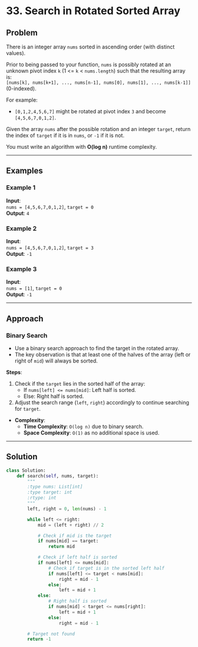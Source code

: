 # 33. Search in Rotated Sorted Array

## Problem

There is an integer array `nums` sorted in ascending order (with distinct values).  

Prior to being passed to your function, `nums` is possibly rotated at an unknown pivot index `k` (1 <= `k` < `nums.length`) such that the resulting array is:  
`[nums[k], nums[k+1], ..., nums[n-1], nums[0], nums[1], ..., nums[k-1]]` (0-indexed).  

For example:  
- `[0,1,2,4,5,6,7]` might be rotated at pivot index `3` and become `[4,5,6,7,0,1,2]`.  

Given the array `nums` after the possible rotation and an integer `target`, return the index of `target` if it is in `nums`, or `-1` if it is not.  

You must write an algorithm with **O(log n)** runtime complexity.

---

## Examples

### Example 1
**Input**:  
`nums = [4,5,6,7,0,1,2]`, `target = 0`  
**Output**: `4`

### Example 2
**Input**:  
`nums = [4,5,6,7,0,1,2]`, `target = 3`  
**Output**: `-1`

### Example 3
**Input**:  
`nums = [1]`, `target = 0`  
**Output**: `-1`

---

## Approach

### Binary Search
- Use a binary search approach to find the target in the rotated array.
- The key observation is that at least one of the halves of the array (left or right of `mid`) will always be sorted.

**Steps**:
1. Check if the `target` lies in the sorted half of the array:
   - If `nums[left] <= nums[mid]`: Left half is sorted.
   - Else: Right half is sorted.
2. Adjust the search range (`left`, `right`) accordingly to continue searching for `target`.

- **Complexity**:
  - **Time Complexity**: `O(log n)` due to binary search.
  - **Space Complexity**: `O(1)` as no additional space is used.

---

## Solution

```python
class Solution:
    def search(self, nums, target):
        """
        :type nums: List[int]
        :type target: int
        :rtype: int
        """
        left, right = 0, len(nums) - 1

        while left <= right:
            mid = (left + right) // 2

            # Check if mid is the target
            if nums[mid] == target:
                return mid

            # Check if left half is sorted
            if nums[left] <= nums[mid]:
                # Check if target is in the sorted left half
                if nums[left] <= target < nums[mid]:
                    right = mid - 1
                else:
                    left = mid + 1
            else:
                # Right half is sorted
                if nums[mid] < target <= nums[right]:
                    left = mid + 1
                else:
                    right = mid - 1

        # Target not found
        return -1
